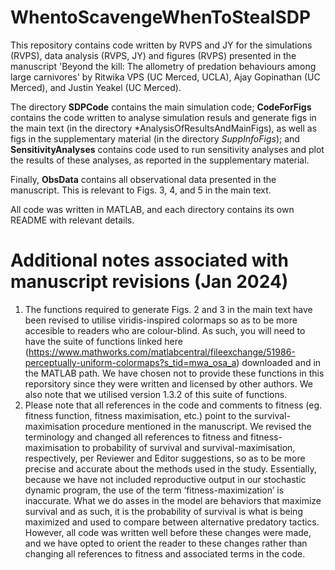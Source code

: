 # WhentoScavengeWhenToStealSDP
This repository contains code written by RVPS and JY for the simulations (RVPS), data analysis (RVPS, JY) and figures (RVPS) presented in the manuscript 'Beyond the kill: The allometry of predation behaviours among large carnivores' by Ritwika VPS (UC Merced, UCLA), Ajay Gopinathan (UC Merced), and Justin Yeakel (UC Merced). 

The directory **SDPCode** contains the main simulation code; **CodeForFigs** contains the code written to analyse simulation resuls and generate figs in the main text (in the directory *AnalysisOfResultsAndMainFigs), as well as figs in the supplementary material (in the directory *SuppInfoFigs*); and **SensitivityAnalyses** contains code used to run sensitivity analyses and plot the results of these analyses, as reported in the supplementary material.

Finally, **ObsData** contains all observational data presented in the manuscript. This is relevant to Figs. 3, 4, and 5 in the main text. 

All code was written in MATLAB, and each directory contains its own README with relevant details. 

# Additional notes associated with manuscript revisions (Jan 2024)

1. The functions required to generate Figs. 2 and 3 in the main text have been revised to utilise viridis-inspired colormaps so as to be more accesible to readers who are colour-blind. As such, you will need to have the suite of functions linked here (https://www.mathworks.com/matlabcentral/fileexchange/51986-perceptually-uniform-colormaps?s_tid=mwa_osa_a) downloaded and in the MATLAB path. We have chosen not to provide these functions in this reporsitory since they were written and licensed by other authors. We also note that we utilised version  1.3.2 of this suite of functions.
2. Please note that all references in the code and comments to fitness (eg. fitness function, fitness maximisation, etc.) point to the survival-maximisation procedure mentioned in the manuscript.
We revised the terminology and changed all references to fitness and fitness-maximisation to probability of survival and survival-maximisation, respectively, per Reviewer and Editor suggestions, so as to be more precise and accurate about the methods used in the study. Essentially, because we have not included reproductive output in our stochastic dynamic program, the use of the term ‘fitness-maximization’ is inaccurate. What we do asses in the model are behaviors that maximize survival and as such, it is the probability of survival is what is being maximized and used to compare between alternative predatory tactics. However, all code was written well before these changes were made, and we have opted to orient the reader to these changes rather than changing all references to fitness and associated terms in the code. 



